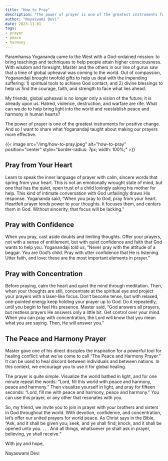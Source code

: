```yaml
---
title: "How to Pray"
description: "The power of prayer is one of the greatest instruments for positive change. And so I want to share what Yoganandaji taught about making our prayers more effective."
author: "Nayaswami Devi"
date: 2023-11-01
tags:
- prayer
- peace
- harmony
---
```


Paramhansa Yogananda came to the West with a God-ordained mission: to bring teachings and techniques to help people attain higher consciousness. With wisdom and foresight, Master and the others in our line of gurus saw that a time of global upheaval was coming to the world. Out of compassion, Yoganandaji brought twofold gifts to help us deal with the impending suffering: 1) spiritual tools to achieve God contact, and 2) divine blessings to help us find the courage, faith, and strength to face what lies ahead.

My friends, global upheaval is no longer only a vision of the future; it is already upon us. Hatred, violence, destruction, and warfare are rife. What can we do to help bring light into the world and reestablish peace and harmony in human hearts?

The power of prayer is one of the greatest instruments for positive change. And so I want to share what Yoganandaji taught about making our prayers more effective.

{{< image src="/img/how-to-pray.jpeg" alt="how-to-pray" position="center" style="border-radius: 7px; width: 100%;" >}}

## Pray from Your Heart

Learn to speak the inner language of prayer with calm, sincere words that spring from your heart. This is not an emotionally wrought state of mind, but one that has the quiet, open trust of a child lovingly asking his mother for help. This kind of intimate conversation with God unfailingly draws His response. Yogananda said, “When you pray to God, pray from your heart. Heartfelt prayer lends power to your thoughts. It focuses them, and centers them in God. Without sincerity, that focus will be lacking.”

## Pray with Confidence

When you pray, cast aside doubts and limiting thoughts. Offer your prayers, not with a sense of entitlement, but with quiet confidence and faith that God wants to help you. Yoganandaji told us, “Never pray with the attitude of a beggar. You are God’s child. Pray with utter confidence that He is listening. Utter faith, and love: these are the most important elements in prayer.”

## Pray with Concentration

Before praying, calm the heart and quiet the mind through meditation. Then, when your thoughts are still, concentrate at the spiritual eye and project your prayers with a laser-like focus. Don’t become tense, but with relaxed, one-pointed energy keep holding your prayer up to God. Do it repeatedly, until you begin to feel His presence. Master said, “God answers all prayers, but restless prayers He answers only a little bit. Get control over your mind. When you can pray with concentration, the Lord will know that you mean what you are saying. Then, He will answer you.”

## The Peace and Harmony Prayer

Master gave one of his direct disciples the inspiration for a powerful tool for healing conflict: what we’ve come to call “The Peace and Harmony Prayer.” It can be used to heal discord between individuals and between nations. In this context, we encourage you to use it for global healing.

The prayer is quite simple. Visualize the world bathed in light, and for one minute repeat the words: “Lord, fill this world with peace and harmony, peace and harmony.” Then visualize yourself in light, and pray for fifteen seconds: “Lord, fill me with peace and harmony, peace and harmony.” You can use this prayer, or any other that resonates with you.

So, my friend, we invite you to join in prayer with your brothers and sisters in God throughout the world. With devotion, confidence, and concentration, let’s offer our united prayers for world peace. As Christ says in the Bible, “Ask, and it shall be given you; seek, and ye shall find; knock, and it shall be opened unto you. . . . And all things, whatsoever ye shall ask in prayer, believing, ye shall receive.”

With joy and hope,

Nayaswami Devi
